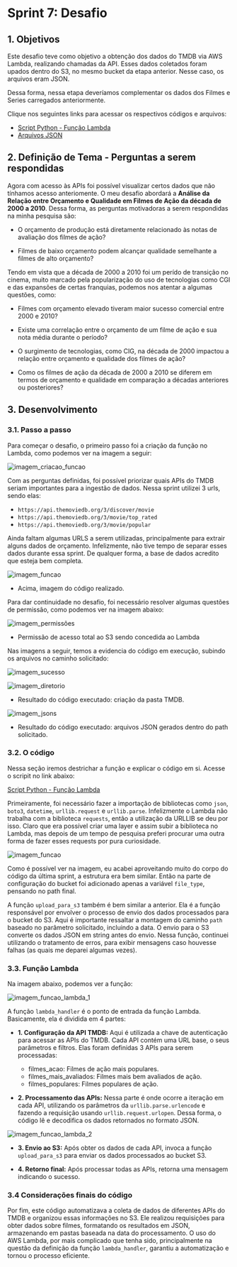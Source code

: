 # **Sprint 7: Desafio**

## **1. Objetivos**

Este desafio teve como objetivo a obtenção dos dados do TMDB via AWS Lambda, realizando chamadas da API. Esses dados coletados foram upados dentro do S3, no mesmo bucket da etapa anterior. Nesse caso, os arquivos eram JSON. 

Dessa forma, nessa etapa deveríamos complementar os dados dos Filmes e Series carregados anteriormente.

Clique nos seguintes links para acessar os respectivos códigos e arquivos:

- [Script Python - Função Lambda](../desafio/entrega_2/lambda_function.py)
- [Arquivos JSON](../desafio/entrega_2/dados_tmdb)


## **2. Definição de Tema - Perguntas a serem respondidas**

Agora com acesso às APIs foi possível visualizar certos dados que não tínhamos acesso anteriomente. O meu desafio abordará a **Análise da Relação entre Orçamento e Qualidade em Filmes de Ação da década de 2000 a 2010**. Dessa forma, as perguntas motivadoras a serem respondidas na minha pesquisa são:

- O orçamento de produção está diretamente relacionado às notas de avaliação dos filmes de ação?

- Filmes de baixo orçamento podem alcançar qualidade semelhante a filmes de alto orçamento?

Tendo em vista que a década de 2000 a 2010 foi um perído de transição no cinema, muito marcado pela popularização do uso de tecnologias como CGI e das expansões de certas franquias, podemos nos atentar a algumas questões, como:

- Filmes com orçamento elevado tiveram maior sucesso comercial entre 2000 e 2010?

- Existe uma correlação entre o orçamento de um filme de ação e sua nota média durante o período?

- O surgimento de tecnologias, como CIG, na década de 2000 impactou a relação entre orçamento e qualidade dos filmes de ação?

- Como os filmes de ação da década de 2000 a 2010 se diferem em termos de orçamento e qualidade em comparação a décadas anteriores ou posteriores?

## **3. Desenvolvimento**

### **3.1. Passo a passo**

Para começar o desafio, o primeiro passo foi a criação da função no Lambda, como podemos ver na imagem a seguir:

![imagem_criacao_funcao](../evidencias/01_desafio_criacao_funcao_lambda.png)

Com as perguntas definidas, foi possível priorizar quais APIs do TMDB seriam importantes para a ingestão de dados. Nessa sprint utilizei 3 urls, sendo elas:

- `https://api.themoviedb.org/3/discover/movie`
- `https://api.themoviedb.org/3/movie/top_rated`
- `https://api.themoviedb.org/3/movie/popular`

Ainda faltam algumas URLS a serem utilizadas, principalmente para extrair alguns dados de orçamento. Infelizmente, não tive tempo de separar esses dados durante essa sprint. De qualquer forma, a base de dados acredito que esteja bem completa. 

![imagem_funcao](../evidencias/02_desafio_funcao.png)

- Acima, imagem do código realizado.

Para dar continuidade no desafio, foi necessário resolver algumas questões de permissão, como podemos ver na imagem abaixo:

![imagem_permissões](../evidencias/03_desafio_permissoes.png)

- Permissão de acesso total ao S3 sendo concedida ao Lambda

Nas imagens a seguir, temos a evidencia do código em execução, subindo os arquivos no caminho solicitado:

![imagem_sucesso](../evidencias/04_desafio_successo.png)

![imagem_diretorio](../evidencias/05_desafio_folder.png)

- Resultado do código executado: criação da pasta TMDB.

![imagem_jsons](../evidencias/06_desafio_jsons.png)

- Resultado do código executado: arquivos JSON gerados dentro do path solicitado.

### **3.2. O código**

Nessa seção iremos destrichar a função e explicar o código em si. Acesse o scripit no link abaixo:

[Script Python - Função Lambda](../desafio/entrega_2/lambda_function.py)

Primeiramente, foi necessário fazer a importação de bibliotecas como `json`, `boto3`, `datetime`, `urllib.request` e `urllib.parse`. Infelizmente o Lambda não trabalha com a biblioteca `requests`, então a utilização da URLLIB se deu por isso. Claro que era possível criar uma layer e assim subir a biblioteca no Lambda, mas depois de um tempo de pesquisa preferi procurar uma outra forma de fazer esses requests por pura curiosidade.

![imagem_funcao](../evidencias/02_desafio_funcao.png)

Como é possível ver na imagem, eu acabei aproveitando muito do corpo do código da última sprint, a estrutura era bem similar. Então na parte de configuração do bucket foi adicionado apenas a variável `file_type`, pensando no path final. 

A função `upload_para_s3` também é bem similar a anterior. Ela é a função responsável por envolver o processo de envio dos dados processados para o bucket do S3. Aqui é importante ressaltar a montagem do caminho `path` baseado no parâmetro solicitado, incluindo a data. O envio para o S3 converte os dados JSON em string antes do envio. Nessa função, continuei utilizando o tratamento de erros, para exibir mensagens caso houvesse falhas (as quais me deparei algumas vezes).

### **3.3. Função Lambda**

Na imagem abaixo, podemos ver a função:

![imagem_funcao_lambda_1](../evidencias/07_desafio_funcao_lambda_1.png)

A função `lambda_handler` é o ponto de entrada da função Lambda. Basicamente, ela é dividida em 4 partes:

- **1. Configuração da API TMDB:** Aqui é utilizada a chave de autenticação para acessar as APIs do TMDB. Cada API contém uma URL base, o seus parâmetros e filtros. Elas foram definidas 3 APIs para serem processadas:
    - filmes_acao: Filmes de ação mais populares.
    - filmes_mais_avaliados: Filmes mais bem avaliados de ação.
    - filmes_populares: Filmes populares de ação.

- **2. Processamento das APIs:** Nessa parte é onde ocorre a iteração em cada API, utilizando os parâmetros da `urllib.parse.urlencode` e fazendo a requisição usando `urllib.request.urlopen`. Dessa forma, o código lê e decodifica os dados retornados no formato JSON.

![imagem_funcao_lambda_2](../evidencias/08_desafio_funcao_lambda_2.png)

- **3. Envio ao S3:** Após obter os dados de cada API, invoca a função `upload_para_s3` para enviar os dados processados ao bucket S3.

- **4. Retorno final:** Após processar todas as APIs, retorna uma mensagem indicando o sucesso.

### **3.4 Considerações finais do código**

Por fim, este código automatizava a coleta de dados de diferentes APIs do TMDB e organizou essas informações no S3. Ele realizou requisições para obter dados sobre filmes, formatando os resultados em JSON, armazenando em pastas baseada na data do processamento. O uso do AWS Lambda, por mais complicado que tenha sido, principalmente na questão da definição da função `lambda_handler`, garantiu a automatização e tornou o processo eficiente.